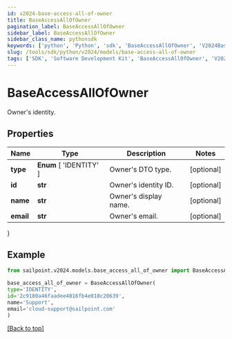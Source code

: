 ```yaml
---
id: v2024-base-access-all-of-owner
title: BaseAccessAllOfOwner
pagination_label: BaseAccessAllOfOwner
sidebar_label: BaseAccessAllOfOwner
sidebar_class_name: pythonsdk
keywords: ['python', 'Python', 'sdk', 'BaseAccessAllOfOwner', 'V2024BaseAccessAllOfOwner'] 
slug: /tools/sdk/python/v2024/models/base-access-all-of-owner
tags: ['SDK', 'Software Development Kit', 'BaseAccessAllOfOwner', 'V2024BaseAccessAllOfOwner']
---
```


# BaseAccessAllOfOwner

Owner's identity.

## Properties

Name | Type | Description | Notes
------------ | ------------- | ------------- | -------------
**type** |  **Enum** [  'IDENTITY' ] | Owner's DTO type. | [optional] 
**id** | **str** | Owner's identity ID. | [optional] 
**name** | **str** | Owner's display name. | [optional] 
**email** | **str** | Owner's email. | [optional] 
}

## Example

```python
from sailpoint.v2024.models.base_access_all_of_owner import BaseAccessAllOfOwner

base_access_all_of_owner = BaseAccessAllOfOwner(
type='IDENTITY',
id='2c9180a46faadee4016fb4e018c20639',
name='Support',
email='cloud-support@sailpoint.com'
)

```
[[Back to top]](#) 

